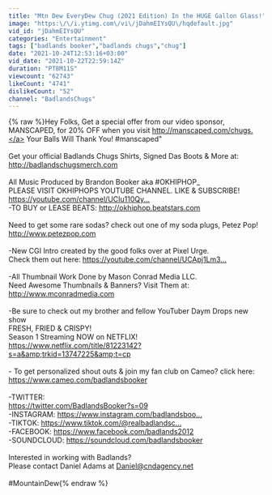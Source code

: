 ```yaml
---
title: "Mtn Dew EveryDew Chug (2021 Edition) In the HUGE Gallon Glass!"
image: "https:\/\/i.ytimg.com\/vi\/jDahmEIYsQU\/hqdefault.jpg"
vid_id: "jDahmEIYsQU"
categories: "Entertainment"
tags: ["badlands booker","badlands chugs","chug"]
date: "2021-10-24T12:53:16+03:00"
vid_date: "2021-10-22T22:59:14Z"
duration: "PT8M11S"
viewcount: "62743"
likeCount: "4741"
dislikeCount: "52"
channel: "BadlandsChugs"
---
```

{% raw %}Hey Folks, Get a special offer from our video sponsor, MANSCAPED, for 20% OFF when you visit <a rel="nofollow" target="blank" href="http://manscaped.com/chugs.">http://manscaped.com/chugs.</a> Your Balls Will Thank You! #manscaped&quot;<br /><br />Get your official Badlands Chugs Shirts, Signed Das Boots &amp; More at: <a rel="nofollow" target="blank" href="http://badlandschugsmerch.com">http://badlandschugsmerch.com</a><br /><br />All Music Produced by Brandon Booker aka #OKHIPHOP_​  <br />PLEASE VISIT OKHIPHOPS YOUTUBE CHANNEL. LIKE &amp; SUBSCRIBE! <br /><a rel="nofollow" target="blank" href="https://youtube.com/channel/UCIu110Qy...​">https://youtube.com/channel/UCIu110Qy...​</a><br />-TO BUY or LEASE BEATS: <a rel="nofollow" target="blank" href="http://okhiphop.beatstars.com​">http://okhiphop.beatstars.com​</a><br /><br />Need to get some rare sodas? check out one of my soda plugs, Petez Pop!<br /><a rel="nofollow" target="blank" href="http://www.petezpop.com">http://www.petezpop.com</a><br /><br />-New CGI Intro created by the good folks over at Pixel Urge. <br />Check them out here: <a rel="nofollow" target="blank" href="https://youtube.com/channel/UCApj1Lm3...​">https://youtube.com/channel/UCApj1Lm3...​</a><br /><br />-All Thumbnail Work Done by Mason Conrad Media LLC.<br />Need Awesome Thumbnails &amp; Banners? Visit Them at: <a rel="nofollow" target="blank" href="http://www.mconradmedia.com">http://www.mconradmedia.com</a><br /><br />-Be sure to check out my brother and fellow YouTuber Daym Drops new show <br />FRESH, FRIED &amp; CRISPY! <br />Season 1 Streaming NOW on NETFLIX! <a rel="nofollow" target="blank" href="https://www.netflix.com/title/81223142?s=a&amp;trkid=13747225&amp;t=cp">https://www.netflix.com/title/81223142?s=a&amp;trkid=13747225&amp;t=cp</a><br /><br />- To get personalized shout outs &amp; join my fan club on Cameo? click here: <a rel="nofollow" target="blank" href="https://www.cameo.com/badlandsbooker​">https://www.cameo.com/badlandsbooker​</a> <br /><br />-TWITTER:<br /><a rel="nofollow" target="blank" href="https://twitter.com/BadlandsBooker?s=09​">https://twitter.com/BadlandsBooker?s=09​</a><br />-INSTAGRAM: <a rel="nofollow" target="blank" href="https://www.instagram.com/badlandsboo...​">https://www.instagram.com/badlandsboo...​</a><br />-TIKTOK: <a rel="nofollow" target="blank" href="https://www.tiktok.com/@realbadlandsc...​">https://www.tiktok.com/@realbadlandsc...​</a><br />-FACEBOOK: <a rel="nofollow" target="blank" href="https://www.facebook.com/badlands2012​">https://www.facebook.com/badlands2012​</a><br />-SOUNDCLOUD: <a rel="nofollow" target="blank" href="https://soundcloud.com/badlandsbooker​">https://soundcloud.com/badlandsbooker​</a><br /><br />Interested in working with Badlands? <br />Please contact Daniel Adams at Daniel@cndagency.net<br /><br />#MountainDew{% endraw %}

